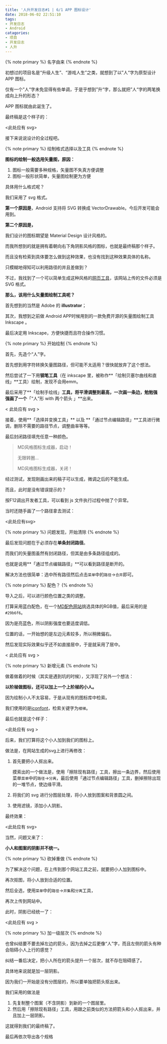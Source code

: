 ```yaml
---
title: '人升开发日志#1 | 6/1 APP 图标设计'
date: 2018-06-02 22:51:10
tags: 
- 开发日志
- Android
catagories: 
- 项目
- 开发日志
- 人升
---
```


{% note primary %} 名字由来 {% endnote %}

初想过的项目名是“升级人生”、“游戏人生”之类，就想到了以”人“字为原型设计 APP 图标。

仅有一个”人“字未免显得有些单调，于是乎想到”升“字，那么就把”人“字的两笔换成向上升的形态？

APP 图标就由此诞生了。



最终稿是这个样子的：

<此处应有 svg>



接下来说说设计的全过程吧。



{% note primary %} 绘制格式选择以及工具 {% endnote %}

**图标的绘制一般选用矢量图，原因：**

1. 图标一般需要多种规格，矢量图不失真方便调整
2. 图标一般形状简单，矢量图绘制更为方便







具体用什么格式呢？

我们采用了 svg 格式。

**第一个原因是**，Android 支持将 SVG 转换成 VectorDrawable。今后开发可能会用到。

**第二个原因是，**

我们设计的图标期望是 Material Design 设计风格的。

而我所想到的就是拥有着朝向右下角阴影风格的图标，也就是最终稿那个样子。

而且没有检索到具体要怎么做到这种效果，也没有找到这种效果具体的名称。

只模糊地得知可以利用路径的并且差做到？



不过，我找到了一个可以简单生成这种风格的[网页工具](https://makebig.coding.me/jaqen/mdpub/)，该网站上传的文件必须是 SVG 格式。



**那么，该用什么矢量图绘制工具呢？**

首先想到的当然是 Adobe 的 **illustrator**；

其次，我想到之前做 Android APP时候用到的一款免费开源的矢量图绘制工具 Inkscape 。



最后决定用 Inkscape，方便快捷而且符合操作习惯。





{% note primary %} 开始绘制 {% endnote %}

首先，先造个“人”字。

首先想到用字符转换矢量图路径，但可能不太适用？很快就放弃了这个想法。

然后尝试了一下用**钢笔工具**（在 inkscape 里，被称作**「绘制贝塞尔曲线和直线」**工具）绘制，发现不会用emm。



最后采用了**「绘制手绘线」**工具，将平滑调整到最高，一次画一条边，勉勉强强画了一个**「“人”形 with 两个箭头 」**出来。



< 此处应有 svg >



接着，使用**「选择并变换工具」** 以及 **「通过节点编辑路径」**工具进行微调，删除不需要的路径节点，调整曲率等等。

最后封闭路径填充任意一种颜色。

<blockquote class="blockquote-center">

MD风格图标生成器，启动！

无限转圈...

MD风格图标生成器，关闭！

</blockquote>



经过测试，发现刚画出来的稿子可以生成，微调之后的不能生成。

而且，此时是没有错误提示的？

按F12调出开发者工具，可以看到 js 文件执行过程中抛了个异常。



当时还随手画了一个路径拿去测试：

<此处应有svg>



{% note primary %} 问题发现，开始清除 {% endnote %}

最后发现问题在于必须存在**单条封闭路径**。

而我们的矢量图虽然有封闭路径，但其是由多条路径组成的。

也就是说用**「通过节点编辑路径」**可以看到路径是断开的。

解决方法也很简单：选中所有路径然后点击`菜单`中的`路径`→`合并`即可。



{% note primary %} 配色？ {% endnote %}

导入之后，可以进行颜色位置之类的调整。

打算采用蓝白配色，在一个[MD配色网站](https://www.materialpalette.com/)挑选具体的RGB值，最后采用的是`#29b6f6`。

因为是亮蓝色，所以阴影强度也要适度调低。



位置的话，一开始想的是左边元素较多，所以稍微偏右。

然后发现实际效果似乎还不如直接居中，于是就采用了居中。



< 此处应有 svg >



{% note primary %} 新增元素 {% endnote %}

做着做着的时候（其实是遇到坑的时候），又浮现了另外一个想法：

**以阶梯做图标，还可以加上一个上阶梯的小人。**



因为绘制小人不太容易，于是从现有的图标库中检索。

我们使用的是[iconfont](http://www.iconfont.cn/)，检索关键字为`楼梯`。



最后也就是这个样子：

<此处应有  svg >



后来，我们打算将这个小人加到我们的图标上。

做法是，在网站生成的svg上进行再修改：

1. 首先要把小人抠出来。

   摸索出的一个做法是，使用「擦除现有路径」工具，擦出一条边界，然后使用菜单`菜单`中的`路径`→`分离`，最后使用「通过节点编辑路径」工具，删掉擦除出现的一堆节点，使边缘平滑。

2. 将我们的 svg 进行分图层处理，将小人放到图案和背景圆之间。

3. 使用滤镜，添加小人阴影。



最终效果：

<此处应有 svg>



当然，问题又来了：

**小人和图案的阴影并不统一。**



{% note primary %} 砍掉重做 {% endnote %}

为了解决这个问题，在上传到那个网站工具之前，就要把小人加到图标中。

再次抠图，将小人放到合适的位置。

然后全选，使用`菜单`中的`路径`→`并集`和`分离`工具，

再次上传到网站中。



此时，阴影已经统一了：

<此处应有 svg >





{% note primary %} 加一级层次 {% endnote %}

也曾纠结要不要去掉左边的箭头，因为去掉之后更像“人”字，而且左侧的箭头有种会阻碍小人上行的感觉？

纠结一番后决定，把小人所在的箭头提升一个层次，就不存在阻碍感了。

具体地来说就是加一层阴影。



因为我们一开始是没有分图层的，所以要单独把箭头抠出来。

我们采用的做法是

1. 先复制整个图案（不含阴影）到新的一个图层里。
2. 然后用「擦除现有路径」工具，用跟之前类似的方法把箭头和小人抠出来，并且加上一层阴影。



这就得到我们的最终稿了。

最后再依次导出各个规格